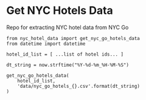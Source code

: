 # Get NYC Hotels Data
Repo for extracting NYC hotel data from NYC Go


```
from nyc_hotel_data import get_nyc_go_hotels_data
from datetime import datetime

hotel_id_list = [ ...list of hotel ids... ] 

dt_string = now.strftime("%Y-%d-%m_%H-%M-%S")

get_nyc_go_hotels_data(
    hotel_id_list, 
    'data/nyc_go_hotels_{}.csv'.format(dt_string)
)
```